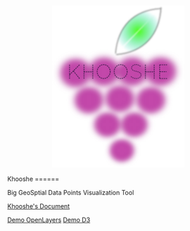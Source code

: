 <p align="center">
  <img src="https://github.com/MBoustani/Khooshe/blob/master/logo.png"  width="300"/>
</p>
Khooshe
======

Big GeoSptial Data Points Visualization Tool

[Khooshe's Document](https://github.com/MBoustani/Khooshe/wiki)

[Demo OpenLayers](http://smadha.github.io/khooshe_openlayers.html)
[Demo D3](http://mboustani.github.io/khooshe.html)
